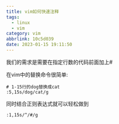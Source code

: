 ```yaml
---
title: vim如何快速注释
tags:
  - linux
  - vim
category: vim
abbrlink: 10c5d039
date: 2023-01-15 19:11:50
---
```


我们的需求是需要在指定行数的代码前面加上#

在vim中的替换命令很简单:

```shell
# 1-15行的dog替换成cat
:5,15s/dog/cat/g
```

同时结合正则表达式就可以轻松做到

```shell
:1,15s/^/#/g
```


